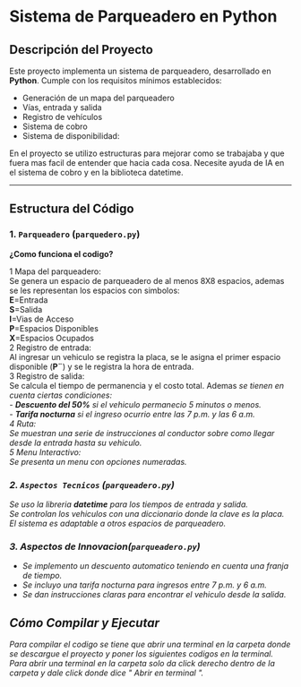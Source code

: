 # Sistema de Parqueadero en Python

## Descripción del Proyecto

Este proyecto implementa un sistema de parqueadero, desarrollado en **Python**. Cumple con los requisitos mínimos establecidos:

- Generación de un mapa del parqueadero
- Vías, entrada y salida
- Registro de vehículos
- Sistema de cobro
- Sistema de disponibilidad:

En el proyecto se utilizo estructuras para mejorar como se trabajaba y que fuera mas facil de entender que hacia cada cosa. Necesite ayuda de IA en el sistema de cobro y en la biblioteca datetime.

---

## Estructura del Código

### 1. `Parqueadero` (`parquedero.py`)

**¿Como funciona el codigo?** <br>

  1 Mapa del parqueadero:  
    Se genera un espacio de parqueadero de al menos 8X8 espacios, ademas se les representan los espacios con simbolos:  
    **E**=Entrada  
    **S**=Salida  
    **I**=Vias de Acceso  
    **P**=Espacios Disponibles  
    **X**=Espacios Ocupados  
  2 Registro de entrada:  
    Al ingresar un vehiculo se registra la placa, se le asigna el primer espacio disponible (**P¨**) y se le registra la hora de entrada.  
  3 Registro de salida:  
    Se calcula el tiempo de permanencia y el costo total. Ademas <em>se tienen en cuenta ciertas condiciones:<em>  
    - **Descuento del 50%** si el vehiculo permanecio 5 minutos o menos.  
    - **Tarifa nocturna** si el ingreso ocurrio entre las 7 p.m. y las 6 a.m.  
  4 Ruta:  
    Se muestran una serie de instrucciones al conductor sobre como llegar desde la entrada hasta su vehiculo.  
  5 Menu Interactivo:  
    Se presenta un menu con opciones numeradas.


### 2. `Aspectos Tecnicos` (`parqueadero.py`)  

Se uso la libreria **datetime** para los tiempos de entrada y salida.<br>
Se controlan los vehiculos con una diccionario donde la clave es la placa.<br>
El sistema es adaptable a otros espacios de parqueadero.<br>

### 3. Aspectos de Innovacion(`parqueadero.py`)  
- Se implemento un descuento automatico teniendo en cuenta una franja de tiempo.
- Se incluyo una tarifa nocturna para ingresos entre 7 p.m. y 6 a.m.
- Se dan instrucciones claras para encontrar el vehiculo desde la salida.

## Cómo Compilar y Ejecutar

Para compilar el codigo se tiene que abrir una terminal en la carpeta donde se descargue el proyecto y poner los siguientes codigos en la terminal.
Para abrir una terminal en la carpeta solo da click derecho dentro de la carpeta y dale click donde dice " Abrir en terminal ".
